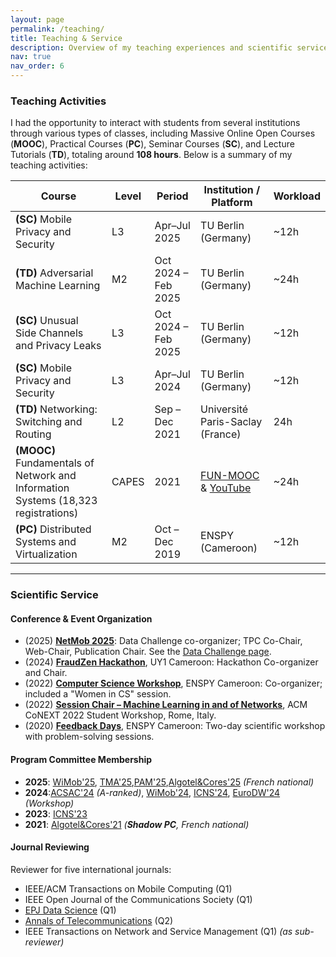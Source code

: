 ```yaml
---
layout: page
permalink: /teaching/
title: Teaching & Service
description: Overview of my teaching experiences and scientific service to the community.
nav: true
nav_order: 6
---
```


### Teaching Activities

I had the opportunity to interact with students from several institutions through various types of classes, including Massive Online Open Courses (**MOOC**), Practical Courses (**PC**), Seminar Courses (**SC**), and Lecture Tutorials (**TD**), totaling around **108 hours**. Below is a summary of my teaching activities:

| **Course**                                                                        | **Level** | **Period**          | **Institution / Platform**                                                                                                                                                               | **Workload** |
| --------------------------------------------------------------------------------- | --------- | ------------------- | ---------------------------------------------------------------------------------------------------------------------------------------------------------------------------------------- | ------------ |
| **(SC)** Mobile Privacy and Security                                              | L3        | Apr–Jul 2025        | TU Berlin (Germany)                                                                                                                                                                      | ~12h         |
| **(TD)** Adversarial Machine Learning                                             | M2        | Oct 2024 – Feb 2025 | TU Berlin (Germany)                                                                                                                                                                      | ~24h         |
| **(SC)** Unusual Side Channels and Privacy Leaks                                  | L3        | Oct 2024 – Feb 2025 | TU Berlin (Germany)                                                                                                                                                                      | ~12h         |
| **(SC)** Mobile Privacy and Security                                              | L3        | Apr–Jul 2024        | TU Berlin (Germany)                                                                                                                                                                      | ~12h         |
| **(TD)** Networking: Switching and Routing                                        | L2        | Sep – Dec 2021      | Université Paris-Saclay (France)                                                                                                                                                         | 24h          |
| **(MOOC)** Fundamentals of Network and Information Systems (18,323 registrations) | CAPES     | 2021                | [FUN-MOOC](https://www.fun-mooc.fr/fr/cours/numerique-et-sciences-informatiques-les-fondamentaux/) & [YouTube](https://www.youtube.com/playlist?list=PLKGPGznq6a-X2J8dTThYPsnshJmiYbZy2) | ~24h         |
| **(PC)** Distributed Systems and Virtualization                                   | M2        | Oct – Dec 2019      | ENSPY (Cameroon)                                                                                                                                                                         | ~12h         |

---

### Scientific Service

#### Conference & Event Organization

- (2025) **[NetMob 2025](https://netmob.org/www25/)**: Data Challenge co-organizer; TPC Co-Chair, Web-Chair, Publication Chair. See the [Data Challenge page](https://netmob.org/www25/datachallenge).
- (2024) **[FraudZen Hackathon](https://aj-kouam.github.io/fraudzen-hackathon/)**, UY1 Cameroon: Hackathon Co-organizer and Chair.
- (2022) **[Computer Science Workshop](https://scienceprojectscmr.github.io/index.html)**, ENSPY Cameroon: Co-organizer; included a "Women in CS" session.
- (2022) **[Session Chair – Machine Learning in and of Networks](https://conferences2.sigcomm.org/co-next/2022/#!/workshop-student)**, ACM CoNEXT 2022 Student Workshop, Rome, Italy.
- (2020) **[Feedback Days](https://sites.google.com/view/retourxpenspygi2020/accueil)**, ENSPY Cameroon: Two-day scientific workshop with problem-solving sessions.


#### Program Committee Membership

- **2025**: [WiMob'25](http://www.wimob.org/wimob2025/committees.php), [TMA'25](https://hotcrp.dacs.utwente.nl/tma2025/users/pc),[PAM'25](https://udesa.edu.ar/committees),[Algotel&Cores'25](https://algotelcores2025.limos.fr/users/pc) _(French national)_
- **2024**:[ACSAC'24](https://www.acsac.org/2024/committees/program/) _(A-ranked)_, [WiMob'24](http://wimob.org/wimob2024/committees.php), [ICNS'24](https://www.iaria.org/conferences2024/ComICNS24.html), [EuroDW'24](https://2024.eurosys.org/euroDW.html) _(Workshop)_
- **2023**: [ICNS'23](https://www.iaria.org/conferences2023/ComICNS23.html)
- **2021**: [Algotel&Cores'21](https://shadowpc-rsd.cnrs.fr/edition-2021/program-committee/) _(**Shadow PC**, French national)_

#### Journal Reviewing

Reviewer for five international journals:
- IEEE/ACM Transactions on Mobile Computing (Q1)
- IEEE Open Journal of the Communications Society (Q1)
- [EPJ Data Science](https://orcid.org/0000-0002-8803-6256) (Q1)
- [Annals of Telecommunications](https://orcid.org/0000-0002-8803-6256) (Q2)
- IEEE Transactions on Network and Service Management (Q1) _(as sub-reviewer)_

<!-- #### Science Communication

- **2020–2021**: Scientific Popularization Mission at Inria Saclay – 32 working days of outreach and dissemination activities. -->
